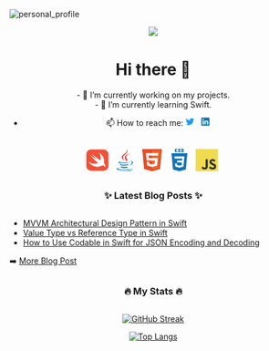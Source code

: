 
![personal_profile](https://user-images.githubusercontent.com/28388524/229601645-5f3fdc61-950d-4f9d-baf3-afa1b33a35d3.png)

<div id="header" align="center">
  <img src="[https://www.pluralsight.com/](https://media1.giphy.com/media/L1R1tvI9svkIWwpVYr/giphy.gif?cid=ecf05e47qymtq8931h69pgtckv3d7jxx56gn9vv7msltif8l&rid=giphy.gif&ct=g)" width="100"/>
</div>
<div id="header" align="center"> <h1>Hi there 👋 </h1> </div>

<div align="center">
- 🔭 I’m currently working on my projects.
  <br>
- 🌱 I’m currently learning Swift. <br>
  
- 📫 How to reach me: <a href="https://twitter.com/asl_gurkan"><img src="https://github.com/devicons/devicon/blob/master/icons/twitter/twitter-original.svg" title="Twitter" alt="Twitter" width="15" height="15"></a> &nbsp;
 <a href="https://www.linkedin.com/in/aslıhan-gürkan-765943103/"><img src="https://github.com/devicons/devicon/blob/master/icons/linkedin/linkedin-original.svg" title="Linkedin" alt="Linkedin" width="15" height="15"></a> &nbsp;

  </div>
  </br>
  
<div align="center">
  <img src="https://github.com/devicons/devicon/blob/master/icons/swift/swift-original.svg" title="Swift" alt="Swift" width="40" height="40"/>&nbsp;
  <img src="https://raw.githubusercontent.com/devicons/devicon/1119b9f84c0290e0f0b38982099a2bd027a48bf1/icons/java/java-original.svg" title="HTML5" alt="HTML" width="40" height="40"/>&nbsp;
  <img src="https://github.com/devicons/devicon/blob/master/icons/html5/html5-original.svg" title="HTML5" alt="HTML" width="40" height="40"/>&nbsp;
  <img src="https://github.com/devicons/devicon/blob/master/icons/css3/css3-plain-wordmark.svg"  title="CSS3" alt="CSS" width="40" height="40"/>&nbsp;
  <img src="https://github.com/devicons/devicon/blob/master/icons/javascript/javascript-original.svg" title="JavaScript" alt="JavaScript" width="40" height="40"/>&nbsp;
</div>

<h2></h2>
<h3 align="center"> ✨ Latest Blog Posts ✨ </h3> 
<h2></h2>

<ul>
  <li><a href="https://medium.com/dev-genius/mvvm-architectural-design-pattern-in-swift-87dde74758b0"> MVVM Architectural Design Pattern in Swift </a> </li>
  <li><a href="https://medium.com/dev-genius/value-type-vs-reference-type-in-swift-5cc5b179dad7"> Value Type vs Reference Type in Swift </a> </li>
  <li><a href="https://medium.com/dev-genius/how-to-use-codable-in-swift-for-json-encoding-and-decoding-85b8d5f945c8"> How to Use Codable in Swift for JSON Encoding and Decoding </a> </li>
</ul>

➡️ <a href="https://medium.com/@aslihangurkan"> More Blog Post </a> 
</br>

<h2></h2>
<h3 align="center"> 🔥 My Stats 🔥 </h3> 
<h2></h2>
  
<div align="center">
  
  [![GitHub Streak](http://github-readme-streak-stats.herokuapp.com?user=aslihan-gurkan&theme=swift&hide_border=true&background=efede3&mode=weekly)](https://git.io/streak-stats)
  
 <!-- [![GitHub Streak](http://github-readme-streak-stats.herokuapp.com?user=aslihan-gurkan&theme=dark&hide_border=true&background=000000)](https://git.io/streak-stats)
  -->
</div>
 
 <!--
<div align="center"> 
[![Top Langs](https://github-readme-stats.vercel.app/api/top-langs/?username=aslihan-gurkan&layout=compact&theme=vision-friendly-dark)](https://github.com/anuraghazra/github-readme-stats)
</div>
-->

<div align="center">

  [![Top Langs](https://github-readme-stats.vercel.app/api/top-langs/?username=aslihan-gurkan&layout=compact&theme=solarized-light)](https://github.com/anuraghazra/github-readme-stats)
  
</div>

<!--
**aslihan-gurkan/Aslihan-Gurkan** is a ✨ _special_ ✨ repository because its `README.md` (this file) appears on your GitHub profile.

Here are some ideas to get you started:

- 🔭 I’m currently working on ...
- 🌱 I’m currently learning ...
- 👯 I’m looking to collaborate on ...
- 🤔 I’m looking for help with ...
- 💬 Ask me about ...
- 📫 How to reach me: ...
- 😄 Pronouns: ...
- ⚡ Fun fact: ...
-->
